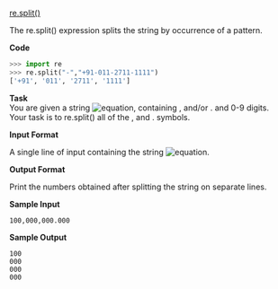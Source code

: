 [re.split()](https://docs.python.org/2/library/re.html#re.split)

The re.split() expression splits the string by occurrence of a pattern.

__Code__
```python
>>> import re
>>> re.split("-","+91-011-2711-1111")
['+91', '011', '2711', '1111']
```
__Task__ <br> 
You are given a string ![equation](http://latex.codecogs.com/svg.latex?\inline&space;S), containing , and/or . and 0-9 digits. <br>
Your task is to re.split() all of the , and . symbols.

__Input Format__

A single line of input containing the string ![equation](http://latex.codecogs.com/svg.latex?\inline&space;S).

__Output Format__

Print the numbers obtained after splitting the string on separate lines.

__Sample Input__
```commandline
100,000,000.000
```
__Sample Output__
```commandline
100
000
000
000
```
